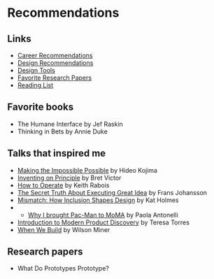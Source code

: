 # Recommendations

## Links
* [Career Recommendations](career-recommendations)
* [Design Recommendations](design-recommendations)
* [Design Tools](design-tools)
* [Favorite Research Papers](favorite-research-papers)
* [Reading List](reading-list)

## Favorite books
- The Humane Interface by Jef Raskin
- Thinking in Bets by Annie Duke


## Talks that inspired me
- [Making the Impossible Possible](https://youtu.be/7Pq1Jyr6ffU) by Hideo Kojima
- [Inventing on Principle](https://youtu.be/PUv66718DII) by Bret Victor
- [How to Operate](https://youtu.be/6fQHLK1aIBs) by Keith Rabois
- [The Secret Truth About Executing Great Idea](https://vimeo.com/14358662) by Frans Johansson
- [Mismatch: How Inclusion Shapes Design](https://youtu.be/SYu6wnZhrBU) by Kat Holmes
- - [Why I brought Pac-Man to MoMA](https://youtu.be/YzGjO5aHShQ) by Paola Antonelli
- [Introduction to Modern Product Discovery](https://youtu.be/l7-5x0ra2tc) by Teresa Torres
- [When We Build](https://youtu.be/i2FPU7bKD9k) by Wilson Miner

## Research papers
- What Do Prototypes Prototype? 